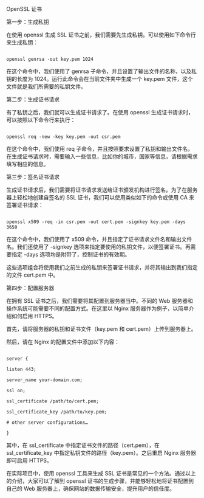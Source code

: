OpenSSL 证书

第一步：生成私钥

在使用 openssl 生成 SSL 证书之前，我们需要先生成私钥。可以使用如下命令行来生成私钥：

```

openssl genrsa -out key.pem 1024

```

在这个命令中，我们使用了 genrsa 子命令，并且设置了输出文件的名称，以及私钥的长度为 1024。运行此命令会在当前文件夹中生成一个 key.pem 文件，这个文件就是我们所需要的私钥文件。

第二步：生成证书请求

有了私钥之后，我们就可以生成证书请求了。在使用 openssl 生成证书请求时，可以按照以下命令行来执行：

```

openssl req -new -key key.pem -out csr.pem

```

在这个命令中，我们使用 req 子命令，并且按照要求设置了私钥和输出文件名。在生成证书请求时，需要输入一些信息，比如你的城市，国家等信息，请根据需求填写相应的信息。

第三步：签名证书请求

生成证书请求后，我们需要将证书请求发送给证书颁发机构进行签名。为了在服务器上轻松地创建自签名的 SSL 证书，我们可以使用类似如下的命令或使用 CA 来签署证书请求：

```

openssl x509 -req -in csr.pem -out cert.pem -signkey key.pem -days 3650

```

在这个命令中，我们使用了 x509 命令，并且指定了证书请求文件名和输出文件名。我们还使用了 -signkey 选项来指定要使用的私钥文件，以便签署证书。再需要指定 -days 选项均是附带了，控制证书的有效期。

这些选项组合将使用我们之前生成的私钥来签署证书请求，并将其输出到我们指定的文件 cert.pem 中。

第四步：配置服务器

在拥有 SSL 证书之后，我们需要将其配置到服务器当中。不同的 Web 服务器和操作系统可能需要不同的配置方式。在这里以 Nginx 服务器作为例子，以简单介绍如何启用 HTTPS。

首先，请将服务器的私钥和证书文件（key.pem 和 cert.pem）上传到服务器上。

然后，请在 Nginx 的配置文件中添加以下内容：

```

server {

listen 443;

server_name your-domain.com;

ssl on;

ssl_certificate /path/to/cert.pem;

ssl_certificate_key /path/to/key.pem;

# other server configurations…

}

```

其中，在 ssl_certificate 中指定证书文件的路径（cert.pem），在 ssl_certificate_key 中指定私钥文件的路径（key.pem）。之后重启 Nginx 服务器即可启用 HTTPS。

在实际项目中，使用 openssl 工具来生成 SSL 证书是常见的一个方法。通过以上的介绍，大家可以了解到 openssl 证书的生成步骤，并能够轻松地将证书配置到自己的 Web 服务器上，确保网站的数据传输安全，提升用户的信任度。
